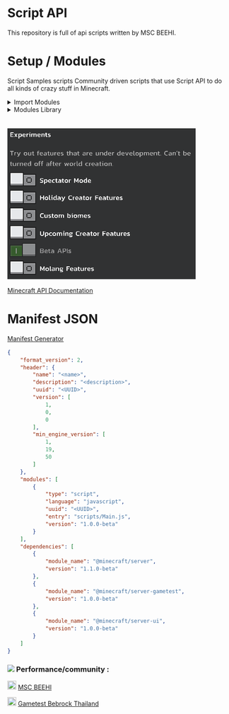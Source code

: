 # Script API
This repository is full of api scripts written by MSC BEEHI.

# Setup / Modules
Script Samples
scripts
Community driven scripts that use Script API to do all kinds of crazy stuff in Minecraft.
<details><summary>Import Modules</summary>

* **@minecraft/server**
Basic usage of manipulating Script API features within `@minecraft/server` module

* **@minecraft/server-gametest**
Basic usage of creating GameTests or spawning a simulated player using `@minecraft/server-gametest` module

* **@minecraft/server-ui**
Basic usage of manipulating server forms available in `@minecraft/server-ui` module

</details>
<details><summary>Modules Library</summary>

[Install Node js to use Typescript.](https://nodejs.org/)

* **@minecraft/server**
Terminal
```terminal
npm i @minecraft/server@beta
```

* **@minecraft/server-gametest**
Terminal
```terminal
npm i @minecraft/server-gametest@beta
```

* **@minecraft/server-ui**
Terminal
```terminal
npm i @minecraft/server-ui@beta 
```
</details>
ㅤ

![as](https://github.com/MSCBEEHI/Series-FreeAdd-on/blob/main/Beta%20API.png?raw=true)

[Minecraft API Documentation](https://learn.microsoft.com/en-us/minecraft/creator/scriptapi/minecraft/server-admin/minecraft-server-admin)

# Manifest JSON
[Manifest Generator](https://manifest-generator.vercel.app/)
```json
{
    "format_version": 2,
    "header": {
        "name": "<name>",
        "description": "<description>",
        "uuid": "<UUID>",
        "version": [
            1,
            0,
            0
        ],
        "min_engine_version": [
            1,
            19,
            50
        ]
    },
    "modules": [
        {
            "type": "script",
            "language": "javascript",
            "uuid": "<UUID>",
            "entry": "scripts/Main.js",
            "version": "1.0.0-beta"
        }
    ],
    "dependencies": [
        {
            "module_name": "@minecraft/server",
            "version": "1.1.0-beta"
        },
        {
            "module_name": "@minecraft/server-gametest",
            "version": "1.0.0-beta"
        },
        {
            "module_name": "@minecraft/server-ui",
            "version": "1.0.0-beta"
        }
    ]
}
```
### <img src="https://cdn.discordapp.com/emojis/1049260138021793812.gif?size=28&quality=lossless"> Performance/community :
<p>
  
<img src="https://cdn-icons-png.flaticon.com/512/1384/1384060.png" width="20" height="20"/> [MSC BEEHI](https://www.youtube.com/channel/UCocD1zoatTqv197-3ZdUoZw)&nbsp;
  
<img src="https://cdn-icons-png.flaticon.com/512/2111/2111370.png" width="20" height="20"/> [Gametest Bebrock Thailand](https://discord.gg/cuKCMQqTHa)&nbsp;
</p>
